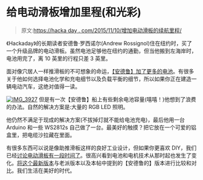 # 给电动滑板增加里程(和光彩)

> 原文:[https://hacka day . com/2015/11/10/增加电动滑板的续航里程/](https://hackaday.com/2015/11/10/adding-range-and-bling-to-an-electric-skateboard/)

《Hackaday》的长期读者安德鲁·罗西诺尔(Andrew Rossignol)住在纽约时，买了一个升级品牌的电动滑板。虽然电池足够他在纽约的通勤，但当他搬到左海岸时，电池用完了，离 10 英里的行程只差 3 英里。

面对像穴居人一样推滑板的不可想象的命运，[【安德鲁】加了更多的电池](http://www.theresistornetwork.com/2015/11/long-range-electric-longboarding.html)。有很多关于他如何选择电池化学和充电细节以及负载平衡的细节，所以如果你正在建造一辆电动汽车，这绝对值得一读。

[![IMG_3927](../Images/31850c353d994e6de845e983123dad97.png)](https://hackaday.com/wp-content/uploads/2015/11/img_3927.jpg) 但是有一次【安德鲁】船上有些剩余电池容量(嘻嘻！)他想到了浪费的办法。自然的解决方案是:大量的 RGB LED 照明。

他仍然不满足于现成的解决方案(不拔掉灯就不能给电池充电)，最后他用一台 Arduino 和一些 WS2812s 自己做了一台。最美好的触摸？把它放在一个可爱的铝盒里，把电缆沙拉藏在里面。

有很多东西可以说是像助推滑板这样的良好工业设计，但如果你更喜欢 DIY，我们已经[讨论电动滑板有一段时间了](http://hackaday.com/2008/04/15/electric-off-road-skateboard/)。很高兴看到电池和电机技术从那时起也发生了变化。[将这个最新版本](http://hackaday.com/2015/03/29/electric-skateboard-reved-to-version-2/)与老派版本以及本帖中提到的【安德鲁的】版本进行比较和对比。我们生活在美好的时代。